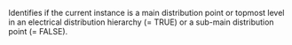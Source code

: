 ﻿Identifies if the current instance is a main distribution point or topmost level in an electrical distribution hierarchy (= TRUE) or a sub-main distribution point (= FALSE).